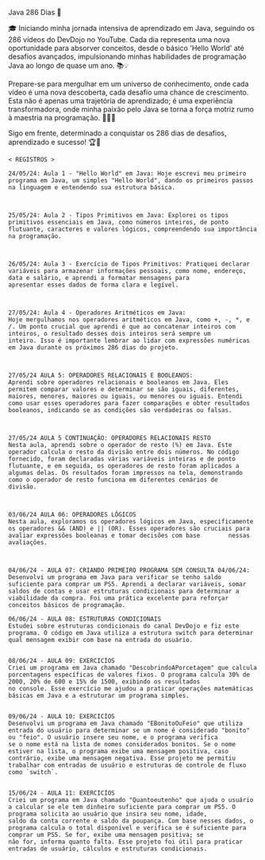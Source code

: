 Java 286 Dias 🚀

🎓 Iniciando minha jornada intensiva de aprendizado em Java, seguindo os 286 vídeos do DevDojo no YouTube. Cada dia representa uma nova oportunidade para absorver conceitos, desde o básico 'Hello World' até desafios avançados, impulsionando minhas habilidades de programação Java ao longo de quase um ano. 📚💡

  Prepare-se para mergulhar em um universo de conhecimento, onde cada vídeo é uma nova descoberta, cada desafio uma chance de crescimento. Esta não é apenas uma trajetória de aprendizado; é uma          experiência transformadora, onde minha paixão pelo Java se torna a força motriz rumo à maestria na programação. 🌟👨‍💻

  Sigo em frente, determinado a conquistar os 286 dias de desafios, aprendizado e sucesso! 🏆🚀



    < REGISTROS >

    24/05/24: Aula 1 - "Hello World" em Java: Hoje escrevi meu primeiro programa em Java, um simples "Hello World", dando os primeiros passos na linguagem e entendendo sua estrutura básica.



    25/05/24: Aula 2 - Tipos Primitivos em Java: Explorei os tipos primitivos essenciais em Java, como números inteiros, de ponto flutuante, caracteres e valores lógicos, compreendendo sua importância     na programação.



    26/05/24: Aula 3 - Exercício de Tipos Primitivos: Pratiquei declarar variáveis para armazenar informações pessoais, como nome, endereço, data e salário, e aprendi a formatar mensagens para             apresentar esses dados de forma clara e legível.



    27/05/24: Aula 4 - Operadores Aritméticos em Java:
    Hoje mergulhamos nos operadores aritméticos em Java, como +, -, *, e /. Um ponto crucial que aprendi é que ao concatenar inteiros com inteiros, o resultado desses dois inteiros será sempre um          inteiro. Isso é importante lembrar ao lidar com expressões numéricas em Java durante os próximos 286 dias do projeto.



    27/05/24 AULA 5: OPERADORES RELACIONAIS E BOOLEANOS:
    Aprendi sobre operadores relacionais e booleanos em Java. Eles permitem comparar valores e determinar se são iguais, diferentes, maiores, menores, maiores ou iguais, ou menores ou iguais. Entendi      como usar esses operadores para fazer comparações e obter resultados booleanos, indicando se as condições são verdadeiras ou falsas.



    27/05/24 AULA 5 CONTINUAÇÃO: OPERADORES RELACIONAIS RESTO 
    Nesta aula, aprendi sobre o operador de resto (%) em Java. Este operador calcula o resto da divisão entre dois números. No código fornecido, foram declaradas várias variáveis inteiras e de ponto       flutuante, e em seguida, os operadores de resto foram aplicados a algumas delas. Os resultados foram impressos na tela, demonstrando como o operador de resto funciona em diferentes cenários de         divisão.



    03/06/24 AULA 06: OPERADORES LÓGICOS
    Nesta aula, exploramos os operadores lógicos em Java, especificamente os operadores && (AND) e || (OR). Esses operadores são cruciais para avaliar expressões booleanas e tomar decisões com base        nessas avaliações.



    04/06/24 - AULA 07: CRIANDO PRIMEIRO PROGRAMA SEM CONSULTA 04/06/24:
    Desenvolvi um programa em Java para verificar se tenho saldo suficiente para comprar um PS5. Aprendi a declarar variáveis, somar saldos de contas e usar estruturas condicionais para determinar a       viabilidade da compra. Foi uma prática excelente para reforçar conceitos básicos de programação.

    06/06/24 - AULA 08: ESTRUTURAS CONDICIONAIS
    Estudei sobre estruturas condicionais do canal DevDojo e fiz este programa. O código em Java utiliza a estrutura switch para determinar qual mensagem exibir com base na entrada do usuário.


    08/06/24 - AULA 09: EXERCICÍOS
    Criei um programa em Java chamado "DescobrindoAPorcetagem" que calcula porcentagens específicas de valores fixos. O programa calcula 30% de 2000, 20% de 600 e 15% de 1500, exibindo os resultados 
    no console. Esse exercício me ajudou a praticar operações matemáticas básicas em Java e a estruturar um programa simples.


    09/06/24 - AULA 10: EXERCICÍOS
    Desenvolvi um programa em Java chamado "EBonitoOuFeio" que utiliza entrada do usuário para determinar se um nome é considerado "bonito" ou "feio". O usuário insere seu nome, e o programa verifica 
    se o nome está na lista de nomes considerados bonitos. Se o nome estiver na lista, o programa exibe uma mensagem positiva, caso contrário, exibe uma mensagem negativa. Esse projeto me permitiu 
    trabalhar com entradas de usuário e estruturas de controle de fluxo como `switch`.


    15/06/24 - AULA 11: EXERCICÍOS
    Criei um programa em Java chamado "Quantoeutenho" que ajuda o usuário a calcular se ele tem dinheiro suficiente para comprar um PS5. O programa solicita ao usuário que insira seu nome, idade,     
    saldo da conta corrente e saldo da poupança. Com base nesses dados, o programa calcula o total disponível e verifica se é suficiente para comprar um PS5. Se for, exibe uma mensagem positiva; se 
    não for, informa quanto falta. Esse projeto foi útil para praticar entradas de usuário, cálculos e estruturas condicionais.
